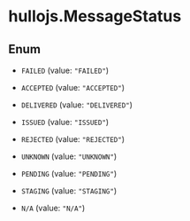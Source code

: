 # hullojs.MessageStatus

## Enum


* `FAILED` (value: `"FAILED"`)

* `ACCEPTED` (value: `"ACCEPTED"`)

* `DELIVERED` (value: `"DELIVERED"`)

* `ISSUED` (value: `"ISSUED"`)

* `REJECTED` (value: `"REJECTED"`)

* `UNKNOWN` (value: `"UNKNOWN"`)

* `PENDING` (value: `"PENDING"`)

* `STAGING` (value: `"STAGING"`)

* `N/A` (value: `"N/A"`)


